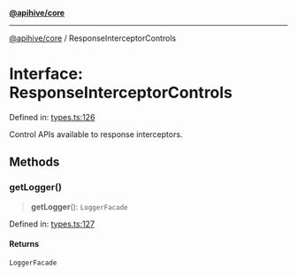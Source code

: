 [**@apihive/core**](../README.md)

***

[@apihive/core](../globals.md) / ResponseInterceptorControls

# Interface: ResponseInterceptorControls

Defined in: [types.ts:126](https://github.com/cleverplatypus/apihive-core/blob/41e3c1cea55590dc03062ff0c7aaa365f3b52362/src/types.ts#L126)

Control APIs available to response interceptors.

## Methods

### getLogger()

> **getLogger**(): `LoggerFacade`

Defined in: [types.ts:127](https://github.com/cleverplatypus/apihive-core/blob/41e3c1cea55590dc03062ff0c7aaa365f3b52362/src/types.ts#L127)

#### Returns

`LoggerFacade`
